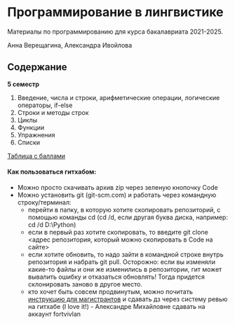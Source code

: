 # Программирование в лингвистике

Материалы по программированию для курса бакалавриата 2021-2025.

Анна Верещагина, Александра Ивойлова

## Содержание

**5 семестр**

1. Введение, числа и строки, арифметические операции, логические операторы, if-else
2. Строки и методы строк
3. Циклы
4. Функции
5. Упражнения
6. Списки


[Таблица с баллами](https://docs.google.com/spreadsheets/d/14kbSy3kSs1-IcgRdivuFD4BhEZpskgnEVCz-XkCUuhk/edit?usp=sharing)

#### Как пользоваться гитхабом:

- Можно просто скачивать архив zip через зеленую кнопочку Code
- Можно установить git (git-scm.com) и работать через командную строку/терминал:
  - перейти в папку, в которую хотите скопировать репозиторий, с помощью команды cd (cd /d, если другая буква диска, например: cd /d D:\Python)
  - если в первый раз хотите скопировать, то введите git clone <адрес репозитория, который можно скопировать в Code на сайте>
  - если хотите обновить, то надо зайти в командной строке внутрь репозитория и набрать git pull. Осторожно: если вы изменяли какие-то файлы и они же изменились в репозитории, гит может вывалить ошибку и отказаться обновлять! Тогда придется склонировать заново в другое место. 
  - кто хочет быть совсем продвинутым, можно почитать [инструкцию для магистрантов](https://github.com/rsuh-python/mag2023/blob/main/CL/term01/01-Intro%2C%20Github%2C%20Basics/Github_Manual.pdf) и сдавать дз через систему ревью на гитхабе (I love it!) - Александре Михайловне сдавать на аккаунт fortvivlan
  
